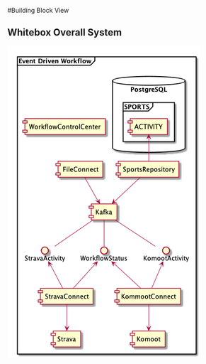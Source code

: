 #Building Block View

## Whitebox Overall System
![Whitebox Overall System](whitebox-overall-system.png)